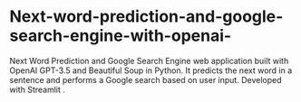 # Next-word-prediction-and-google-search-engine-with-openai-
Next Word Prediction and Google Search Engine web application built with OpenAI GPT-3.5 and Beautiful Soup in Python. It predicts the next word in a sentence and performs a Google search based on user input. Developed with Streamlit .
